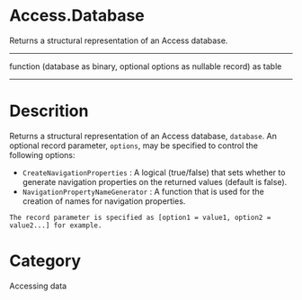 ﻿# Access.Database
Returns a structural representation of an Access database.
***
function (database as binary, optional options as nullable record) as table
***
# Descrition 
Returns a structural representation of an Access database, <code>database</code>. An optional record parameter, <code>options</code>, may be specified to control the following options:
    <ul>
<li><code>CreateNavigationProperties</code> : A logical (true/false) that sets whether to generate navigation properties on the returned values (default is false).</li>
<li><code>NavigationPropertyNameGenerator</code> : A function that is used for the creation of names for navigation properties.</li>
</ul>

    The record parameter is specified as [option1 = value1, option2 = value2...] for example.
# Category 
Accessing data
